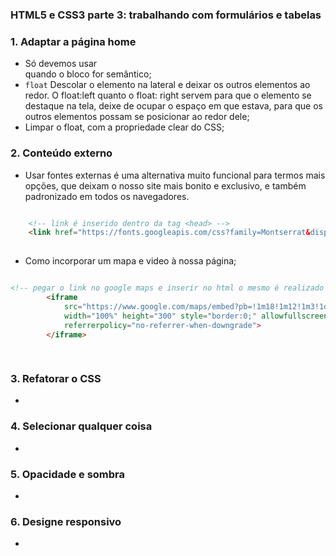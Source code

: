### HTML5 e CSS3 parte 3: trabalhando com formulários e tabelas


<h3>1. Adaptar a página home </h3>

* Só devemos usar <section> quando o bloco for semântico;
*  `float` Descolar o elemento na lateral e deixar os outros elementos ao redor. O float:left quanto o float: right servem para que o elemento se destaque na tela, deixe de ocupar o espaço em que estava, para que os outros elementos possam se posicionar ao redor dele;
* Limpar o float, com a propriedade clear do CSS;

<h3>2. Conteúdo externo</h3>

* Usar fontes externas é uma alternativa muito funcional para termos mais opções, que deixam o nosso site mais bonito e exclusivo, e também padronizado em todos os navegadores.
```html

    <!-- link é inserido dentro da tag <head> -->
    <link href="https://fonts.googleapis.com/css?family=Montserrat&display=swap" rel="stylesheet">
    
```
* Como incorporar um mapa e video à nossa página;

```html

<!-- pegar o link no google maps e inserir no html o mesmo é realizado com video do youtube -->
        <iframe
            src="https://www.google.com/maps/embed?pb=!1m18!1m12!1m3!1d3656.407977726918!2d-46.6372130252192!3d-23.589697062632787!2m3!1f0!2f0!3f0!3m2!1i1024!2i768!4f13.1!3m3!1m2!1s0x94ce5bd9bb943bf5%3A0x6f642995c970f0fe!2scaelum%20alura!5e0!3m2!1spt-BR!2sbr!4v1681614623772!5m2!1spt-BR!2sbr"
            width="100%" height="300" style="border:0;" allowfullscreen="" loading="lazy"
            referrerpolicy="no-referrer-when-downgrade">
        </iframe>
       
    
```

<h3>3. Refatorar o CSS</h3>

* 
<h3>4. Selecionar qualquer coisa</h3>

* 

<h3>5. Opacidade e sombra</h3>

* 

<h3>6. Designe responsivo</h3>

* 
